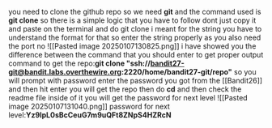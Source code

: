 you need to clone the github repo so we need **git**
and the command used is **git clone**
so there is a simple logic that you have to follow dont just copy it and paste on the terminal and do git clone
i meant for the string
you have to understand the format for that so enter the string properly as you also need the port no
![[Pasted image 20250107130825.png]]
i have showed you the difference between the command that you should enter to get proper output
command to get the repo:**git clone "ssh://bandit27-git@bandit.labs.overthewire.org:2220/home/bandit27-git/repo"**
so you will prompt with password 
enter the password you got from the [[Bandit26]]
and then hit enter
you will get the repo
then do **cd** and then check the readme file inside of it
you will get the password for next level
![[Pasted image 20250107131040.png]]
password for next level:**Yz9IpL0sBcCeuG7m9uQFt8ZNpS4HZRcN**